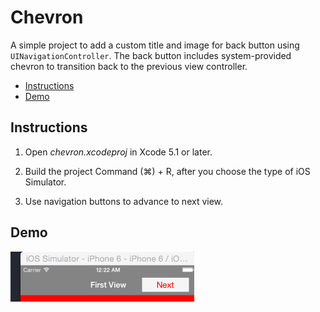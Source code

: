 Chevron
=======

A simple project to add a custom title and image for back button using `UINavigationController`. The back button includes system-provided chevron to transition back to the previous view controller.


- [Instructions](#instructions)
- [Demo](#demo)


## Instructions 

1) Open *chevron.xcodeproj* in Xcode 5.1 or later.

2) Build the project Command (⌘) + R, after you choose the type of iOS Simulator.

3) Use navigation buttons to advance to next view.


## Demo
![Screenshot](https://github.com/rohanaurora/Chevron/blob/master/Chevron/Chevron.gif)